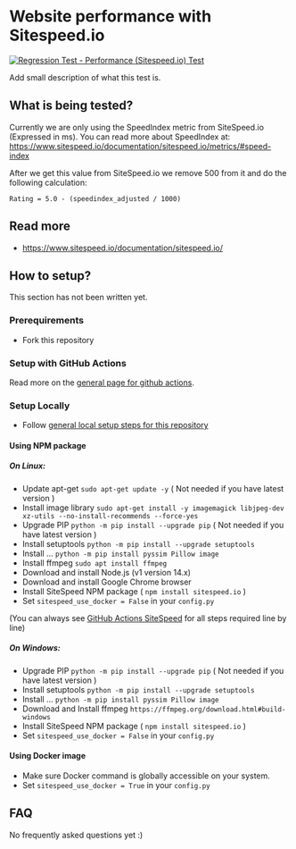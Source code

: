 # Website performance with Sitespeed.io
[![Regression Test - Performance (Sitespeed.io) Test](https://github.com/Webperf-se/webperf_core/actions/workflows/regression-test-sitespeed.yml/badge.svg)](https://github.com/Webperf-se/webperf_core/actions/workflows/regression-test-sitespeed.yml)

Add small description of what this test is.

## What is being tested?

Currently we are only using the SpeedIndex metric from SiteSpeed.io (Expressed in ms).
You can read more about SpeedIndex at: https://www.sitespeed.io/documentation/sitespeed.io/metrics/#speed-index

After we get this value from SiteSpeed.io we remove 500 from it and do the following calculation:

`Rating = 5.0 - (speedindex_adjusted / 1000)`

## Read more

* https://www.sitespeed.io/documentation/sitespeed.io/


## How to setup?

This section has not been written yet.

### Prerequirements

* Fork this repository

### Setup with GitHub Actions

Read more on the [general page for github actions](../getting-started-github-actions.md).

### Setup Locally

* Follow [general local setup steps for this repository](../getting-started-local.md)

#### Using NPM package

##### On Linux:
* Update apt-get `sudo apt-get update -y` ( Not needed if you have latest version )
* Install image library `sudo apt-get install -y imagemagick libjpeg-dev xz-utils --no-install-recommends --force-yes`
* Upgrade PIP `python -m pip install --upgrade pip` ( Not needed if you have latest version )
* Install setuptools `python -m pip install --upgrade setuptools`
* Install ... `python -m pip install pyssim Pillow image`
* Install ffmpeg `sudo apt install ffmpeg`
* Download and install Node.js (v1 version 14.x)
* Download and install Google Chrome browser
* Install SiteSpeed NPM package ( `npm install sitespeed.io` )
* Set `sitespeed_use_docker = False` in your `config.py`

(You can always see [GitHub Actions SiteSpeed](../../.github/workflows/regression-test-sitespeed.yml) for all steps required line by line)

##### On Windows:

* Upgrade PIP `python -m pip install --upgrade pip` ( Not needed if you have latest version )
* Install setuptools `python -m pip install --upgrade setuptools`
* Install ... `python -m pip install pyssim Pillow image`
* Download and Install ffmpeg `https://ffmpeg.org/download.html#build-windows`
* Install SiteSpeed NPM package ( `npm install sitespeed.io` )
* Set `sitespeed_use_docker = False` in your `config.py`

#### Using Docker image

* Make sure Docker command is globally accessible on your system.
* Set `sitespeed_use_docker = True` in your `config.py`

## FAQ

No frequently asked questions yet :)


